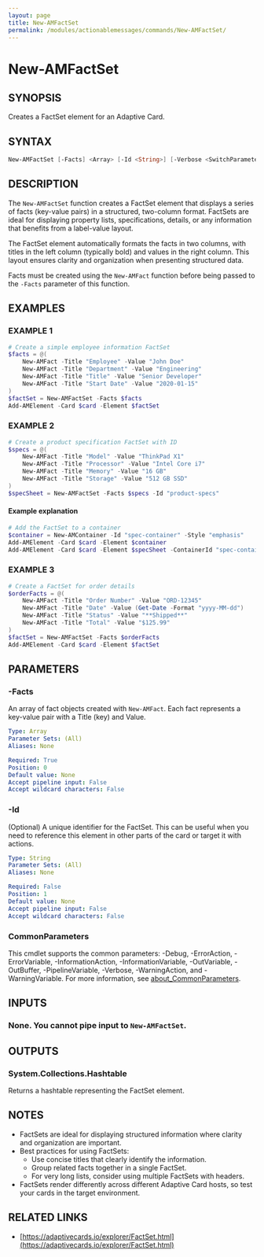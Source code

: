 ```yaml
---
layout: page
title: New-AMFactSet
permalink: /modules/actionablemessages/commands/New-AMFactSet/
---
```


# New-AMFactSet

## SYNOPSIS
Creates a FactSet element for an Adaptive Card.

## SYNTAX

```powershell
New-AMFactSet [-Facts] <Array> [-Id <String>] [-Verbose <SwitchParameter>] [-Debug <SwitchParameter>] [-ErrorAction <ActionPreference>] [-WarningAction <ActionPreference>] [-InformationAction <ActionPreference>] [-ProgressAction <ActionPreference>] [-ErrorVariable <String>] [-WarningVariable <String>] [-InformationVariable <String>] [-OutVariable <String>] [-OutBuffer <Int32>] [-PipelineVariable <String>] [<CommonParameters>]
```

## DESCRIPTION
The `New-AMFactSet` function creates a FactSet element that displays a series of facts (key-value pairs) in a
structured, two-column format. FactSets are ideal for displaying property lists, specifications, details, or
any information that benefits from a label-value layout.

The FactSet element automatically formats the facts in two columns, with titles in the left column (typically bold)
and values in the right column. This layout ensures clarity and organization when presenting structured data.

Facts must be created using the `New-AMFact` function before being passed to the `-Facts` parameter of this function.

## EXAMPLES

### EXAMPLE 1
```powershell
# Create a simple employee information FactSet
$facts = @(
    New-AMFact -Title "Employee" -Value "John Doe"
    New-AMFact -Title "Department" -Value "Engineering"
    New-AMFact -Title "Title" -Value "Senior Developer"
    New-AMFact -Title "Start Date" -Value "2020-01-15"
)
$factSet = New-AMFactSet -Facts $facts
Add-AMElement -Card $card -Element $factSet
```


### EXAMPLE 2
```powershell
# Create a product specification FactSet with ID
$specs = @(
    New-AMFact -Title "Model" -Value "ThinkPad X1"
    New-AMFact -Title "Processor" -Value "Intel Core i7"
    New-AMFact -Title "Memory" -Value "16 GB"
    New-AMFact -Title "Storage" -Value "512 GB SSD"
)
$specSheet = New-AMFactSet -Facts $specs -Id "product-specs"
```

#### Example explanation
```powershell
# Add the FactSet to a container
$container = New-AMContainer -Id "spec-container" -Style "emphasis"
Add-AMElement -Card $card -Element $container
Add-AMElement -Card $card -Element $specSheet -ContainerId "spec-container"
```

### EXAMPLE 3
```powershell
# Create a FactSet for order details
$orderFacts = @(
    New-AMFact -Title "Order Number" -Value "ORD-12345"
    New-AMFact -Title "Date" -Value (Get-Date -Format "yyyy-MM-dd")
    New-AMFact -Title "Status" -Value "**Shipped**"
    New-AMFact -Title "Total" -Value "$125.99"
)
$factSet = New-AMFactSet -Facts $orderFacts
Add-AMElement -Card $card -Element $factSet
```

## PARAMETERS

### -Facts
An array of fact objects created with `New-AMFact`. Each fact represents a key-value pair with a Title (key) and Value.

```yaml
Type: Array
Parameter Sets: (All)
Aliases: None

Required: True
Position: 0
Default value: None
Accept pipeline input: False
Accept wildcard characters: False
```

### -Id
(Optional) A unique identifier for the FactSet. This can be useful when you need to reference this element in other
parts of the card or target it with actions.

```yaml
Type: String
Parameter Sets: (All)
Aliases: None

Required: False
Position: 1
Default value: None
Accept pipeline input: False
Accept wildcard characters: False
```

### CommonParameters
This cmdlet supports the common parameters: -Debug, -ErrorAction, -ErrorVariable, -InformationAction, -InformationVariable, -OutVariable, -OutBuffer, -PipelineVariable, -Verbose, -WarningAction, and -WarningVariable. For more information, see [about_CommonParameters](https://learn.microsoft.com/en-us/powershell/module/microsoft.powershell.core/about/about_commonparameters).

## INPUTS
### None. You cannot pipe input to `New-AMFactSet`.

## OUTPUTS
### System.Collections.Hashtable
Returns a hashtable representing the FactSet element.

## NOTES
- FactSets are ideal for displaying structured information where clarity and organization are important.
- Best practices for using FactSets:
  - Use concise titles that clearly identify the information.
  - Group related facts together in a single FactSet.
  - For very long lists, consider using multiple FactSets with headers.
- FactSets render differently across different Adaptive Card hosts, so test your cards in the target environment.

## RELATED LINKS
- [https://adaptivecards.io/explorer/FactSet.html](https://adaptivecards.io/explorer/FactSet.html)
